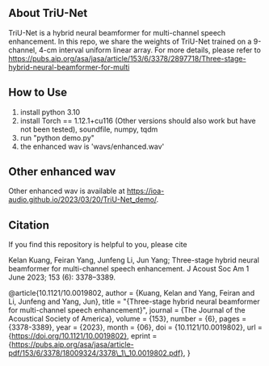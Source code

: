 ## About TriU-Net
TriU-Net is a hybrid neural beamformer for multi-channel speech enhancement. In this repo, we share the weights of TriU-Net trained on a 9-channel, 4-cm interval uniform linear array.
For more details, please refer to https://pubs.aip.org/asa/jasa/article/153/6/3378/2897718/Three-stage-hybrid-neural-beamformer-for-multi

## How to Use
1. install python 3.10
2. install Torch == 1.12.1+cu116 (Other versions should also work but have not been tested), soundfile, numpy, tqdm
3. run "python demo.py"
4. the enhanced wav is 'wavs/enhanced.wav'

## Other enhanced wav
Other enhanced wav is available at https://ioa-audio.github.io/2023/03/20/TriU-Net_demo/.


## Citation
If you find this repository is helpful to you, please cite

Kelan Kuang, Feiran Yang, Junfeng Li, Jun Yang; Three-stage hybrid neural beamformer for multi-channel speech enhancement. J Acoust Soc Am 1 June 2023; 153 (6): 3378–3389.

@article{10.1121/10.0019802,
    author = {Kuang, Kelan and Yang, Feiran and Li, Junfeng and Yang, Jun},
    title = "{Three-stage hybrid neural beamformer for multi-channel speech enhancement}",
    journal = {The Journal of the Acoustical Society of America},
    volume = {153},
    number = {6},
    pages = {3378-3389},
    year = {2023},
    month = {06},
    doi = {10.1121/10.0019802},
    url = {https://doi.org/10.1121/10.0019802},
    eprint = {https://pubs.aip.org/asa/jasa/article-pdf/153/6/3378/18009324/3378\_1\_10.0019802.pdf},
}


